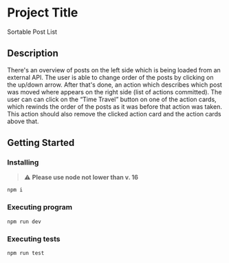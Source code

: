 # Project Title

Sortable Post List

## Description

There's an overview of posts on the left side which is being loaded from an external API. The user is able to change order of the posts by clicking on the up/down arrow. After that's done, an action which describes which post was moved where appears on the right side (list of actions committed). The user can can click on the “Time Travel” button on one of the action cards, which rewinds the order of the posts as it was before that action was taken. This action should also remove the clicked action card and the action cards above that.

## Getting Started

### Installing

> :warning: **Please use node not lower than v. 16**

```
npm i
```

### Executing program

```
npm run dev
```

### Executing tests

```
npm run test
```
